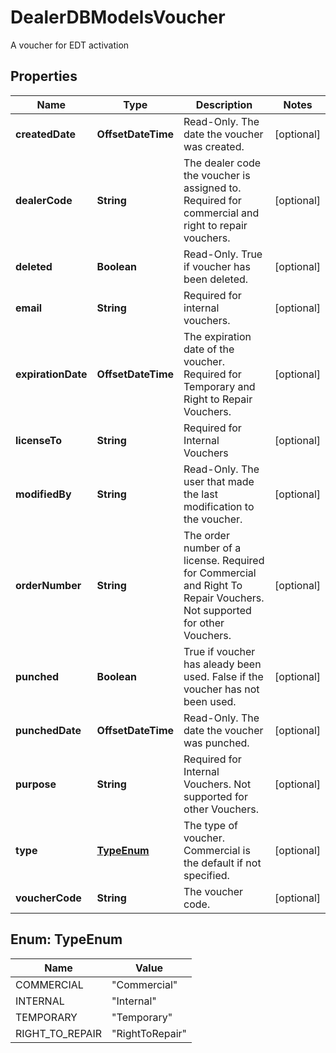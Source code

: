 

# DealerDBModelsVoucher

A voucher for EDT activation

## Properties

| Name | Type | Description | Notes |
|------------ | ------------- | ------------- | -------------|
|**createdDate** | **OffsetDateTime** | Read-Only. The date the voucher was created. |  [optional] |
|**dealerCode** | **String** | The dealer code the voucher is assigned to.  Required for commercial and right to repair vouchers. |  [optional] |
|**deleted** | **Boolean** | Read-Only. True if voucher has been deleted. |  [optional] |
|**email** | **String** | Required for internal vouchers. |  [optional] |
|**expirationDate** | **OffsetDateTime** | The expiration date of the voucher. Required for Temporary and Right to Repair Vouchers. |  [optional] |
|**licenseTo** | **String** | Required for Internal Vouchers |  [optional] |
|**modifiedBy** | **String** | Read-Only. The user that made the last modification to the voucher. |  [optional] |
|**orderNumber** | **String** | The order number of a license. Required for Commercial and Right To Repair Vouchers. Not supported for other Vouchers. |  [optional] |
|**punched** | **Boolean** | True if voucher has aleady been used.  False if the voucher has not been used. |  [optional] |
|**punchedDate** | **OffsetDateTime** | Read-Only. The date the voucher was punched. |  [optional] |
|**purpose** | **String** | Required for Internal Vouchers. Not supported for other Vouchers. |  [optional] |
|**type** | [**TypeEnum**](#TypeEnum) | The type of voucher. Commercial is the default if not specified. |  [optional] |
|**voucherCode** | **String** | The voucher code. |  [optional] |



## Enum: TypeEnum

| Name | Value |
|---- | -----|
| COMMERCIAL | &quot;Commercial&quot; |
| INTERNAL | &quot;Internal&quot; |
| TEMPORARY | &quot;Temporary&quot; |
| RIGHT_TO_REPAIR | &quot;RightToRepair&quot; |



